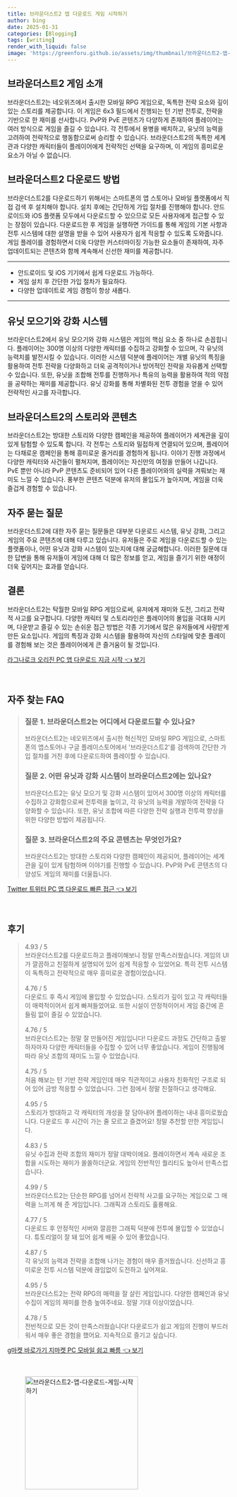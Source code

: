 ```yaml
---
title: 브라운더스트2 앱 다운로드 게임 시작하기
author: bing
date: 2025-01-31
categories: [Blogging]
tags: [writing]
render_with_liquid: false
image: 'https://greenforu.github.io/assets/img/thumbnail/브라운더스트2-앱-다운로드-게임-시작하기.webp'
---
```



<h2 id='브라운더스트2-게임-소개'>브라운더스트2 게임 소개</h2>

<p>브라운더스트2는 네오위즈에서 출시한 모바일 RPG 게임으로, 독특한 전략 요소와 깊이 있는 스토리를 제공합니다. 이 게임은 6x3 필드에서 진행되는 턴 기반 전투로, 전략을 기반으로 한 재미를 선사합니다. PvP와 PvE 콘텐츠가 다양하게 존재하여 플레이어는 여러 방식으로 게임을 즐길 수 있습니다. 각 전투에서 용병을 배치하고, 유닛의 능력을 고려하여 전략적으로 행동함으로써 승리할 수 있습니다. 브라운더스트2의 독특한 세계관과 다양한 캐릭터들이 플레이어에게 전략적인 선택을 요구하며, 이 게임의 흥미로운 요소가 아닐 수 없습니다.</p>

<h2 id='다운로드-방법'>브라운더스트2 다운로드 방법</h2>

<p>브라운더스트2를 다운로드하기 위해서는 스마트폰의 앱 스토어나 모바일 플랫폼에서 직접 검색 후 설치해야 합니다. 설치 후에는 간단하게 가입 절차를 진행해야 합니다. 안드로이드와 iOS 플랫폼 모두에서 다운로드할 수 있으므로 모든 사용자에게 접근할 수 있는 장점이 있습니다. 다운로드한 후 게임을 실행하면 가이드를 통해 게임의 기본 사항과 전투 시스템에 대한 설명을 받을 수 있어 사용자가 쉽게 적응할 수 있도록 도와줍니다. 게임 플레이를 경험하면서 더욱 다양한 커스터마이징 가능한 요소들이 존재하여, 자주 업데이트되는 콘텐츠와 함께 계속해서 신선한 재미를 제공합니다.</p>

<hr />

<ul>
    <li>안드로이드 및 iOS 기기에서 쉽게 다운로드 가능하다.</li>
    <li>게임 설치 후 간단한 가입 절차가 필요하다.</li>
    <li>다양한 업데이트로 게임 경험이 항상 새롭다.</li>
</ul>

<hr />

<h2 id='유닛-모으기와-강화-시스템'>유닛 모으기와 강화 시스템</h2>

<p>브라운더스트2에서 유닛 모으기와 강화 시스템은 게임의 핵심 요소 중 하나로 손꼽힙니다. 플레이어는 300명 이상의 다양한 캐릭터를 수집하고 강화할 수 있으며, 각 유닛의 능력치를 발전시킬 수 있습니다. 이러한 시스템 덕분에 플레이어는 개별 유닛의 특징을 활용하여 전투 전략을 다양화하고 더욱 공격적이거나 방어적인 전략을 자유롭게 선택할 수 있습니다. 또한, 유닛을 조합해 전투를 진행하거나 특유의 능력을 활용하여 적의 약점을 공략하는 재미를 제공합니다. 유닛 강화를 통해 차별화된 전투 경험을 얻을 수 있어 전략적인 사고를 자극합니다.</p>

<h2 id='스토리와-콘텐츠'>브라운더스트2의 스토리와 콘텐츠</h2>

<p>브라운더스트2는 방대한 스토리와 다양한 캠페인을 제공하여 플레이어가 세계관을 깊이 있게 탐험할 수 있도록 합니다. 각 전투는 스토리와 밀접하게 연결되어 있으며, 플레이어는 다채로운 캠페인을 통해 흥미로운 줄거리를 경험하게 됩니다. 이야기 진행 과정에서 다양한 캐릭터와 사건들이 펼쳐지며, 플레이어는 자신만의 여정을 만들어 나갑니다. PvE 뿐만 아니라 PvP 콘텐츠도 준비되어 있어 다른 플레이어와의 실력을 겨뤄보는 재미도 느낄 수 있습니다. 풍부한 콘텐츠 덕분에 유저의 몰입도가 높아지며, 게임을 더욱 즐겁게 경험할 수 있습니다.</p>

<h2 id='자주-묻는-질문'>자주 묻는 질문</h2>

<p>브라운더스트2에 대한 자주 묻는 질문들은 대부분 다운로드 시스템, 유닛 강화, 그리고 게임의 주요 콘텐츠에 대해 다루고 있습니다. 유저들은 주로 게임을 다운로드할 수 있는 플랫폼이나, 어떤 유닛과 강화 시스템이 있는지에 대해 궁금해합니다. 이러한 질문에 대한 답변을 통해 유저들이 게임에 대해 더 많은 정보를 얻고, 게임을 즐기기 위한 애정이 더욱 깊어지는 효과를 얻습니다.</p>

<h2 id='결론'>결론</h2>

<p>브라운더스트2는 탁월한 모바일 RPG 게임으로써, 유저에게 재미와 도전, 그리고 전략적 사고를 요구합니다. 다양한 캐릭터 및 스토리라인은 플레이어의 몰입을 극대화 시키며, 다운받고 즐길 수 있는 손쉬운 접근 방법은 각종 기기에서 많은 유저들에게 사랑받게 만든 요소입니다. 게임의 특징과 강화 시스템을 활용하여 자신의 스타일에 맞춘 플레이를 경험해 보는 것은 플레이어에게 큰 즐거움이 될 것입니다.</p>


<p><a class="click-button" title="라그나로크 오리진 PC 앱 다운로드 지금 시작" href="https://greenforu.github.io/posts/%EB%9D%BC%EA%B7%B8%EB%82%98%EB%A1%9C%ED%81%AC-%EC%98%A4%EB%A6%AC%EC%A7%84-PC-%EC%95%B1-%EB%8B%A4%EC%9A%B4%EB%A1%9C%EB%93%9C-%EC%A7%80%EA%B8%88-%EC%8B%9C%EC%9E%91/" rel="dofollow">라그나로크 오리진 PC 앱 다운로드 지금 시작 👈 보기</a></p><br>
<h2 id='자주_찾는_FAQ'>자주 찾는 FAQ</h2>
<div itemscope="" itemtype="https://schema.org/FAQPage">
<blockquote>
<div itemscope="" itemprop="mainEntity" itemtype="https://schema.org/Question">
<h3 itemprop="name">질문 1. 브라운더스트2는 어디에서 다운로드할 수 있나요?</h3>
<div itemscope="" itemprop="acceptedAnswer" itemtype="https://schema.org/Answer">
<span itemprop="text">
<p>브라운더스트2는 네오위즈에서 출시한 혁신적인 모바일 RPG 게임으로, 스마트폰의 앱스토어나 구글 플레이스토어에서 '브라운더스트2'를 검색하여 간단한 가입 절차를 거친 후에 다운로드하여 플레이할 수 있습니다.</p>
</span>
</div>
</div>
<div itemscope="" itemprop="mainEntity" itemtype="https://schema.org/Question">
<h3 itemprop="name">질문 2. 어떤 유닛과 강화 시스템이 브라운더스트2에는 있나요?</h3>
<div itemscope="" itemprop="acceptedAnswer" itemtype="https://schema.org/Answer">
<span itemprop="text">
<p>브라운더스트2는 유닛 모으기 및 강화 시스템이 있어서 300명 이상의 캐릭터를 수집하고 강화함으로써 전투력을 높이고, 각 유닛의 능력을 개발하여 전략을 다양화할 수 있습니다. 또한, 유닛 조합에 따른 다양한 전략 실행과 전투력 향상을 위한 다양한 방법이 제공됩니다.</p>
</span>
</div>
</div>
<div itemscope="" itemprop="mainEntity" itemtype="https://schema.org/Question">
<h3 itemprop="name">질문 3. 브라운더스트2의 주요 콘텐츠는 무엇인가요?</h3>
<div itemscope="" itemprop="acceptedAnswer" itemtype="https://schema.org/Answer">
<span itemprop="text">
<p>브라운더스트2는 방대한 스토리와 다양한 캠페인이 제공되어, 플레이어는 세계관을 깊이 있게 탐험하며 이야기를 진행할 수 있습니다. PvP와 PvE 콘텐츠의 다양성도 게임의 재미를 더울듭니다.</p>
</span>
</div>
</div>
</blockquote>
</div>
<p><a class="click-button" title="Twitter 트위터 PC 앱 다운로드 빠른 접근" href="https://greenforu.github.io/posts/Twitter-%ED%8A%B8%EC%9C%84%ED%84%B0-PC-%EC%95%B1-%EB%8B%A4%EC%9A%B4%EB%A1%9C%EB%93%9C-%EB%B9%A0%EB%A5%B8-%EC%A0%91%EA%B7%BC/" rel="dofollow">Twitter 트위터 PC 앱 다운로드 빠른 접근 👈 보기</a></p><br>
<h2 id='후기'>후기</h2>
<div itemscope itemtype="https://schema.org/Product">
  <blockquote>
  <div itemprop="review" itemscope itemtype="https://schema.org/Review">
      <div itemprop="reviewRating" itemscope itemtype="https://schema.org/Rating"> <span itemprop="ratingValue">4.93</span> / <span itemprop="bestRating">5</span> </div>
      <span itemprop="reviewBody">브라운더스트2를 다운로드하고 플레이해보니 정말 만족스러웠습니다. 게임의 UI가 깔끔하고 친절하게 설명되어 있어 쉽게 적응할 수 있었어요. 특히 전투 시스템이 독특하고 전략적으로 매우 흥미로운 경험이었습니다.</span>
  </div>
  <br>
  <div itemprop="review" itemscope itemtype="https://schema.org/Review">
      <div itemprop="reviewRating" itemscope itemtype="https://schema.org/Rating"> <span itemprop="ratingValue">4.76</span> / <span itemprop="bestRating">5</span> </div>
      <span itemprop="reviewBody">다운로드 후 즉시 게임에 몰입할 수 있었습니다. 스토리가 깊이 있고 각 캐릭터들이 매력적이어서 쉽게 빠져들었어요. 또한 시설이 안정적이어서 게임 중간에 흔들림 없이 즐길 수 있었습니다.</span>
  </div>
  <br>
  <div itemprop="review" itemscope itemtype="https://schema.org/Review">
      <div itemprop="reviewRating" itemscope itemtype="https://schema.org/Rating"> <span itemprop="ratingValue">4.76</span> / <span itemprop="bestRating">5</span> </div>
      <span itemprop="reviewBody">브라운더스트2는 정말 잘 만들어진 게임입니다! 다운로드 과정도 간단하고 출발하자마자 다양한 캐릭터들을 수집할 수 있어 너무 좋았습니다. 게임이 진행됨에 따라 유닛 조합의 재미도 느낄 수 있었습니다.</span>
  </div>
  <br>
  <div itemprop="review" itemscope itemtype="https://schema.org/Review">
      <div itemprop="reviewRating" itemscope itemtype="https://schema.org/Rating"> <span itemprop="ratingValue">4.75</span> / <span itemprop="bestRating">5</span> </div>
      <span itemprop="reviewBody">처음 해보는 턴 기반 전략 게임인데 매우 직관적이고 사용자 친화적인 구조로 되어 있어 금방 적응할 수 있었습니다. 그런 점에서 정말 친절하다고 생각해요.</span>
  </div>
  <br>
  <div itemprop="review" itemscope itemtype="https://schema.org/Review">
      <div itemprop="reviewRating" itemscope itemtype="https://schema.org/Rating"> <span itemprop="ratingValue">4.95</span> / <span itemprop="bestRating">5</span> </div>
      <span itemprop="reviewBody">스토리가 방대하고 각 캐릭터의 개성을 잘 담아내어 플레이하는 내내 흥미로웠습니다. 다운로드 후 시간이 가는 줄 모르고 즐겼어요! 정말 추천할 만한 게임입니다.</span>
  </div>
  <br>
  <div itemprop="review" itemscope itemtype="https://schema.org/Review">
      <div itemprop="reviewRating" itemscope itemtype="https://schema.org/Rating"> <span itemprop="ratingValue">4.83</span> / <span itemprop="bestRating">5</span> </div>
      <span itemprop="reviewBody">유닛 수집과 전략 조합의 재미가 정말 대박이에요. 플레이하면서 계속 새로운 조합을 시도하는 재미가 쏠쏠하더군요. 게임의 전반적인 퀄리티도 높아서 만족스럽습니다.</span>
  </div>
  <br>
  <div itemprop="review" itemscope itemtype="https://schema.org/Review">
      <div itemprop="reviewRating" itemscope itemtype="https://schema.org/Rating"> <span itemprop="ratingValue">4.99</span> / <span itemprop="bestRating">5</span> </div>
      <span itemprop="reviewBody">브라운더스트2는 단순한 RPG를 넘어서 전략적 사고를 요구하는 게임으로 그 매력을 느끼게 해 준 게임입니다. 그래픽과 스토리도 훌륭해요.</span>
  </div>
  <br>
  <div itemprop="review" itemscope itemtype="https://schema.org/Review">
      <div itemprop="reviewRating" itemscope itemtype="https://schema.org/Rating"> <span itemprop="ratingValue">4.77</span> / <span itemprop="bestRating">5</span> </div>
      <span itemprop="reviewBody">다운로드 후 안정적인 서버와 깔끔한 그래픽 덕분에 전투에 몰입할 수 있었습니다. 튜토리얼이 잘 돼 있어 쉽게 배울 수 있어 좋았습니다.</span>
  </div>
  <br>
  <div itemprop="review" itemscope itemtype="https://schema.org/Review">
      <div itemprop="reviewRating" itemscope itemtype="https://schema.org/Rating"> <span itemprop="ratingValue">4.87</span> / <span itemprop="bestRating">5</span> </div>
      <span itemprop="reviewBody">각 유닛의 능력과 전략을 조합해 나가는 경험이 매우 즐거웠습니다. 신선하고 흥미로운 전투 시스템 덕분에 끊임없이 도전하고 싶어져요.</span>
  </div>
  <br>
  <div itemprop="review" itemscope itemtype="https://schema.org/Review">
      <div itemprop="reviewRating" itemscope itemtype="https://schema.org/Rating"> <span itemprop="ratingValue">4.95</span> / <span itemprop="bestRating">5</span> </div>
      <span itemprop="reviewBody">브라운더스트2는 전략 RPG의 매력을 잘 살린 게임입니다. 다양한 캠페인과 유닛 수집이 게임의 재미를 한층 높여주네요. 정말 기대 이상이었습니다.</span>
  </div>
  <br>
  <div itemprop="review" itemscope itemtype="https://schema.org/Review">
      <div itemprop="reviewRating" itemscope itemtype="https://schema.org/Rating"> <span itemprop="ratingValue">4.78</span> / <span itemprop="bestRating">5</span> </div>
      <span itemprop="reviewBody">전반적으로 모든 것이 만족스러웠습니다! 다운로드가 쉽고 게임의 진행이 부드러워서 매우 좋은 경험을 했어요. 지속적으로 즐기고 싶습니다.</span>
  </div>
  </blockquote>
</div>
<p><a class="click-button" title="g마켓 바로가기 지마켓 PC 모바일 쉽고 빠름" href="https://greenforu.github.io/posts/g%EB%A7%88%EC%BC%93-%EB%B0%94%EB%A1%9C%EA%B0%80%EA%B8%B0-%EC%A7%80%EB%A7%88%EC%BC%93-PC-%EB%AA%A8%EB%B0%94%EC%9D%BC-%EC%89%BD%EA%B3%A0-%EB%B9%A0%EB%A6%84/" rel="dofollow">g마켓 바로가기 지마켓 PC 모바일 쉽고 빠름 👈 보기</a></p><br>
<figure class="image"><img src="https://greenforu.github.io/assets/img/thumbnail/브라운더스트2-앱-다운로드-게임-시작하기.webp" alt="브라운더스트2-앱-다운로드-게임-시작하기" width="256" height="256"></figure>